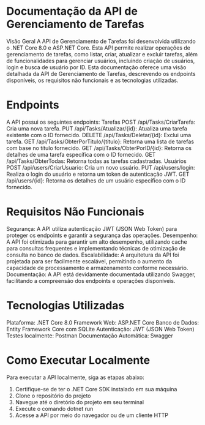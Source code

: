 # Documentação da API de Gerenciamento de Tarefas
Visão Geral
A API de Gerenciamento de Tarefas foi desenvolvida utilizando o .NET Core 8.0 e ASP.NET Core. Esta API permite realizar operações de gerenciamento de tarefas, como listar, criar, atualizar e excluir tarefas, além de funcionalidades para gerenciar usuários, incluindo criação de usuários, login e busca de usuário por ID.
Esta documentação oferece uma visão detalhada da API de Gerenciamento de Tarefas, descrevendo os endpoints disponíveis, os requisitos não funcionais e as tecnologias utilizadas.

# Endpoints
A API possui os seguintes endpoints:
Tarefas
POST /api/Tasks/CriarTarefa: Cria uma nova tarefa.
PUT /api/Tasks/Atualizar/{id}: Atualiza uma tarefa existente com o ID fornecido.
DELETE /api/Tasks/Deletar/{id}: Exclui uma tarefa.
GET /api/Tasks/ObterPorTitulo/{titulo}: Retorna uma lista de tarefas com base no título fornecido.
GET /api/Tasks/ObterPorID/{id}: Retorna os detalhes de uma tarefa específica com o ID fornecido.
GET /api/Tasks/ObterTodas: Retorna todas as tarefas cadastradas.
Usuários
POST /api/users/CriarUsuario: Cria um novo usuário.
PUT /api/users/login: Realiza o login do usuário e retorna um token de autenticação JWT.
GET /api/users/{id}: Retorna os detalhes de um usuário específico com o ID fornecido.

# Requisitos Não Funcionais
Segurança: A API utiliza autenticação JWT (JSON Web Token) para proteger os endpoints e garantir a segurança das operações.
Desempenho: A API foi otimizada para garantir um alto desempenho, utilizando cache para consultas frequentes e implementando técnicas de otimização de consulta no banco de dados.
Escalabilidade: A arquitetura da API foi projetada para ser facilmente escalável, permitindo o aumento da capacidade de processamento e armazenamento conforme necessário.
Documentação: A API está devidamente documentada utilizando Swagger, facilitando a compreensão dos endpoints e operações disponíveis.

# Tecnologias Utilizadas
Plataforma: .NET Core 8.0
Framework Web: ASP.NET Core
Banco de Dados: Entity Framework Core com SQLite
Autenticação: JWT (JSON Web Token)
Testes localmente: Postman
Documentação Automática:  Swagger

# Como Executar Localmente
Para executar a API localmente, siga as etapas abaixo:
1. Certifique-se de ter o .NET Core SDK instalado em sua máquina
2. Clone o repositório do projeto
3. Navegue até o diretório do projeto em seu terminal
4. Execute o comando dotnet run
5. Acesse a API por meio do navegador ou de um cliente HTTP

